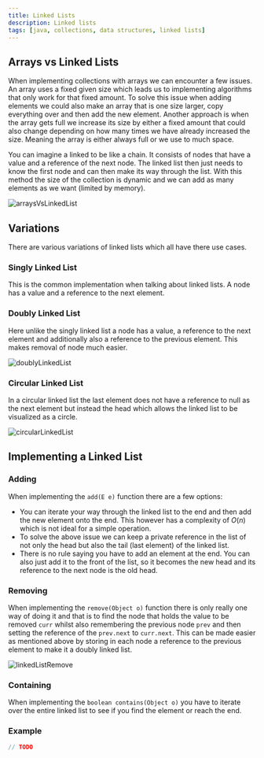 ```yaml
---
title: Linked Lists
description: Linked lists
tags: [java, collections, data structures, linked lists]
---
```


## Arrays vs Linked Lists

When implementing collections with arrays we can encounter a few issues. An array uses a fixed given size which leads us to implementing algorithms that only work for that fixed amount. To solve this issue when adding elements we could also make an array that is one size larger, copy everything over and then add the new element. Another approach is when the array gets full we increase its size by either a fixed amount that could also change depending on how many times we have already increased the size. Meaning the array is either always full or we use to much space.

You can imagine a linked to be like a chain. It consists of nodes that have a value and a reference of the next node. The linked list then just needs to know the first node and can then make its way through the list. With this method the size of the collection is dynamic and we can add as many elements as we want (limited by memory).

![arraysVsLinkedList](/img/programming/arraysVsLinkedList.png)

## Variations

There are various variations of linked lists which all have there use cases.

### Singly Linked List

This is the common implementation when talking about linked lists. A node has a value and a reference to the next element.

### Doubly Linked List

Here unlike the singly linked list a node has a value, a reference to the next element and additionally also a reference to the previous element. This makes removal of node much easier.

![doublyLinkedList](/img/programming/doublyLinkedList.png)

### Circular Linked List

In a circular linked list the last element does not have a reference to null as the next element but instead the head which allows the linked list to be visualized as a circle.

![circularLinkedList](/img/programming/circularLinkedList.png)

## Implementing a Linked List

### Adding

When implementing the `add(E e)` function there are a few options:

- You can iterate your way through the linked list to the end and then add the new element onto the end. This however has a complexity of $O(n)$ which is not ideal for a simple operation.
- To solve the above issue we can keep a private reference in the list of not only the head but also the tail (last element) of the linked list.
- There is no rule saying you have to add an element at the end. You can also just add it to the front of the list, so it becomes the new head and its reference to the next node is the old head.

### Removing

When implementing the `remove(Object o)` function there is only really one way of doing it and that is to find the node that holds the value to be removed `curr` whilst also remembering the previous node `prev` and then setting the reference of the `prev.next` to `curr.next`. This can be made easier as mentioned above by storing in each node a reference to the previous element to make it a doubly linked list.

![linkedListRemove](/img/programming/linkedListRemove.png)

### Containing

When implementing the `boolean contains(Object o)` you have to iterate over the entire linked list to see if you find the element or reach the end.

### Example

```java title="MySingleLinkedList.java"
// TODO
```
